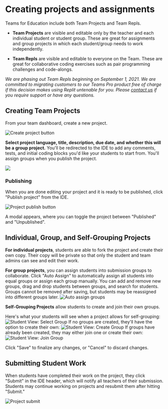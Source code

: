 # Creating projects and assignments

Teams for Education include both Team Projects and Team Repls. 

* **Team Projects** are visible and editable only by the teacher and each individual student or student group. These are great for assignments and group projects in which each student/group needs to work independently. 

* **Team Repls** are visible and editable to everyone on the Team. These are great for collaborative coding exercises such as pair programming challenges and code-alongs. 

*We are phasing out Team Repls beginning on September 1, 2021. We are committed to migrating customers to our Teams Pro product free of charge if this decision makes using Replit untenable for you. Please [contact us](https://replit.canny.io/teams-for-education/p/team-repls) if you require support or have any questions.*

## Creating Team Projects
From your team dashboard, create a new project.

![Create project button](/images/teamsForEducation/project-create-button.png)

**Select project language, title, description, due date, and whether this will be a group project.** You'll be redirected to the IDE to add any comments, tests, and initial coding blocks you'd like your students to start from. You'll assign groups when you publish the project. 

<img style="max-width: 600px" src="/images/teamsForEducation/project-create.png" />

### Publishing

When you are done editing your project and it is ready to be published, click "Publish project" from the IDE.

![Project publish button](/images/teamsForEducation/project-publish-button.png)

A modal appears, where you can toggle the project between "Published" and "Unpublished".

## Individual, Group, and Self-Grouping Projects

**For individual projects**, students are able to fork the project and create their own copy. Their copy will be private so that only the student and team admins can see and edit their work. 

**For group projects**, you can assign students into submission groups to collaborate. Click "Auto Assign" to automatically assign all students into equal groups or assign each group manually. You can add and remove new groups, drag and drop students between groups, and search for students. Groups cannot be removed after saving, but students may be reassigned into different groups later.
![Auto assign groups](/images/teamsForEducation/groups/auto_assign.png)

**Self-Grouping Projects** allow students to create and join their own groups. 

Here's what your students will see when a project allows for self-grouping: 
![Student View: Select Group](/images/teamsForEducation/groups/group_project_student_view.png)
If no groups are created, they'll have the option to create their own: 
![Student View: Create Group](/images/teamsForEducation/groups/student_create_group.png)
If groups have already been created, they may either join one or create their own: 
![Student View: Join Group](/images/teamsForEducation/groups/student_selectcreate_group.png)

Click "Save" to finalize any changes, or "Cancel" to discard changes.

## Submitting Student Work 

When students have completed their work on the project, they click "Submit" in the IDE header, which will notify all teachers of their submission. Students may continue working on projects and resubmit them after hitting "Submit." 

![Project submit](/images/teamsForEducation/project-submit.png)

